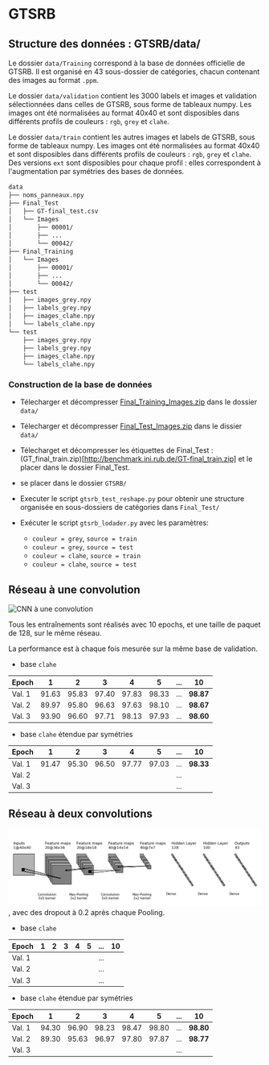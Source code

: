 # GTSRB

## Structure des données : GTSRB/data/

Le dossier `data/Training` correspond à la base de données officielle de GTSRB.
Il est organisé en 43 sous-dossier de catégories, chacun contenant des images au
format `.ppm`.

Le dossier `data/validation` contient les 3000 labels et images et validation
sélectionnées dans celles de GTSRB, sous forme de tableaux numpy. Les images ont
été normalisées au format 40x40 et sont disposibles dans différents profils de
couleurs : `rgb`, `grey` et `clahe`.

Le dossier `data/train` contient les autres images et labels de GTSRB, sous
forme de tableaux numpy. Les images ont été normalisées au format 40x40 et sont
disposibles dans différents profils de couleurs : `rgb`, `grey` et `clahe`. Des
versions `ext` sont disposibles pour chaque profil : elles correspondent à
l'augmentation par symétries des bases de données.

	data
	├── noms_panneaux.npy
	├── Final_Test
	│	├── GT-final_test.csv
	│	└── Images
	│		├── 00001/
	│		├── ...
	│   	└── 00042/
	├── Final_Training
	│	└── Images
	│		├── 00001/
	│		├── ...
	│   	└── 00042/
	├── test
	│   ├── images_grey.npy
	│   ├── labels_grey.npy
	│   ├── images_clahe.npy
	│   └── labels_clahe.npy
	└── test
		├── images_grey.npy
		├── labels_grey.npy
		├── images_clahe.npy
		└── labels_clahe.npy

### Construction de la base de données

- Télecharger et décompresser [Final_Training_Images.zip](http://benchmark.ini.rub.de/Dataset/GTSRB_Final_Training_Images.zip) dans le dossier `data/`

- Télecharger et décompresser [Final_Test_Images.zip](http://benchmark.ini.rub.de/Dataset/GTSRB_Final_Test_Images.zip) dans le dissier `data/`

- Télecharget et décompresser les étiquettes de Final_Test : (GT_final_train.zip)[http://benchmark.ini.rub.de/GT-final_train.zip] et le placer dans le dossier Final_Test.

- se placer dans le dossier `GTSRB/`

- Executer le script `gtsrb_test_reshape.py` pour obtenir une structure organisée en sous-dossiers de catégories dans `Final_Test/`

- Exécuter le script `gtsrb_lodader.py` avec les paramètres:
	- `couleur = grey`, `source = train`
	- `couleur = grey`, `source = test`
	- `couleur = clahe`, `source = train`
	- `couleur = clahe`, `source = test`

## Réseau à une convolution

![CNN à une convolution](CNN1_small.png)

Tous les entraînements sont réalisés avec 10 epochs, et une taille de paquet de
128, sur le même réseau.

La performance est à chaque fois mesurée sur la même base de validation.

- base `clahe`

| Epoch  |  1  |  2  |  3  |  4  |  5  | ... |   10    |
|--------|:---:|:---:|:---:|:---:|:---:|:---:|:-------:|
| Val. 1 |91.63|95.83|97.40|97.83|98.33| ... |**98.87**|
| Val. 2 |89.97|95.80|96.63|97.63|98.10| ... |**98.67**|
| Val. 3 |93.90|96.60|97.71|98.13|97.93| ... |**98.60**|

- base `clahe` étendue par symétries

| Epoch  |  1  |  2  |  3  |  4  |  5  | ... |   10    |
|--------|:---:|:---:|:---:|:---:|:---:|:---:|:-------:|
| Val. 1 |91.47|95.30|96.50|97.77|97.03| ... |**98.33**|
| Val. 2 |     |     |     |     |     | ... |         |
| Val. 3 |     |     |     |     |     | ... |         |


## Réseau à deux convolutions

![CNN à deux convolution](CNN2_small.png), avec des dropout à 0.2 après chaque 
Pooling.

- base `clahe`

| Epoch  |  1  |  2  |  3  |  4  |  5  | ... |   10    |
|--------|:---:|:---:|:---:|:---:|:---:|:---:|:-------:|
| Val. 1 |     |     |     |     |     | ... |         |
| Val. 2 |     |     |     |     |     | ... |         |
| Val. 3 |     |     |     |     |     | ... |         |

- base `clahe` étendue par symétries

| Epoch  |  1  |  2  |  3  |  4  |  5  | ... |   10    |
|--------|:---:|:---:|:---:|:---:|:---:|:---:|:-------:|
| Val. 1 |94.30|96.90|98.23|98.47|98.80| ... |**98.80**|
| Val. 2 |89.30|95.63|96.97|97.80|97.87| ... |**98.77**|
| Val. 3 |     |     |     |     |     | ... |         |

